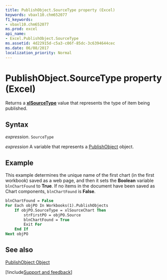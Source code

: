 ```yaml
---
title: PublishObject.SourceType property (Excel)
keywords: vbaxl10.chm652077
f1_keywords:
- vbaxl10.chm652077
ms.prod: excel
api_name:
- Excel.PublishObject.SourceType
ms.assetid: 4d22915d-c5a3-c06f-85dc-3c6394644cec
ms.date: 06/08/2017
localization_priority: Normal
---
```



# PublishObject.SourceType property (Excel)

Returns a  **[xlSourceType](Excel.XlSourceType.md)** value that represents the type of item being published.


## Syntax

_expression_. `SourceType`

_expression_ A variable that represents a [PublishObject](Excel.PublishObject.md) object.


## Example

This example determines the unique name of the first chart (in the first workbook) saved as a web page, and then it sets the  **Boolean** variable `blnChartFound` to **True**. If no items in the document have been saved as Chart components, `blnChartFound` is **False**.


```vb
blnChartFound = False 
For Each objPO In Workbooks(1).PublishObjects 
    If objPO.SourceType = xlSourceChart Then 
        strFirstPO = objPO.Source 
        blnChartFound = True 
        Exit For 
    End If 
Next objPO
```


## See also


[PublishObject Object](Excel.PublishObject.md)

[!include[Support and feedback](~/includes/feedback-boilerplate.md)]